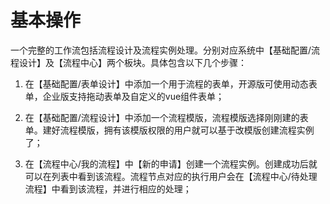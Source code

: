 # 基本操作

一个完整的工作流包括流程设计及流程实例处理。分别对应系统中【基础配置/流程设计】及【流程中心】两个板块。具体包含以下几个步骤：

1. 在【基础配置/表单设计】中添加一个用于流程的表单，开源版可使用动态表单，企业版支持拖动表单及自定义的vue组件表单；

1. 在【基础配置/流程设计】中添加一个流程模版，流程模版选择刚刚建的表单。建好流程模版，拥有该模版权限的用户就可以基于改模版创建流程实例了；

1. 在【流程中心/我的流程】中【新的申请】创建一个流程实例。创建成功后就可以在列表中看到该流程。流程节点对应的执行用户会在【流程中心/待处理流程】中看到该流程，并进行相应的处理；


